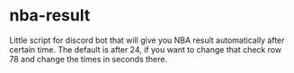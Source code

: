 # nba-result

Little script for discord bot that will give you NBA result automatically after certain time. The default is after 24, if you want to change that check row 78 and change the times in seconds there.
